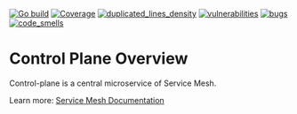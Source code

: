 [![Go build](https://github.com/Netcracker/qubership-core-control-plane/actions/workflows/go-build.yml/badge.svg)](https://github.com/Netcracker/qubership-core-control-plane/actions/workflows/go-build.yml)
[![Coverage](https://sonarcloud.io/api/project_badges/measure?metric=coverage&project=Netcracker_qubership-core-control-plane)](https://sonarcloud.io/summary/overall?id=Netcracker_qubership-core-control-plane)
[![duplicated_lines_density](https://sonarcloud.io/api/project_badges/measure?metric=duplicated_lines_density&project=Netcracker_qubership-core-control-plane)](https://sonarcloud.io/summary/overall?id=Netcracker_qubership-core-control-plane)
[![vulnerabilities](https://sonarcloud.io/api/project_badges/measure?metric=vulnerabilities&project=Netcracker_qubership-core-control-plane)](https://sonarcloud.io/summary/overall?id=Netcracker_qubership-core-control-plane)
[![bugs](https://sonarcloud.io/api/project_badges/measure?metric=bugs&project=Netcracker_qubership-core-control-plane)](https://sonarcloud.io/summary/overall?id=Netcracker_qubership-core-control-plane)
[![code_smells](https://sonarcloud.io/api/project_badges/measure?metric=code_smells&project=Netcracker_qubership-core-control-plane)](https://sonarcloud.io/summary/overall?id=Netcracker_qubership-core-control-plane)


[//]: ![logo](img/logo.png)
# Control Plane Overview

Control-plane is a central microservice of Service Mesh. 

Learn more: [Service Mesh Documentation](./docs/mesh/index.md)




